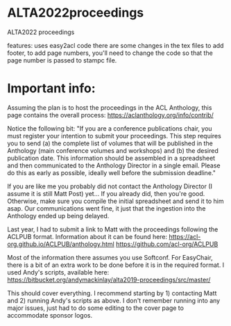 # ALTA2022proceedings
ALTA2022 proceedings



features:
uses easy2acl code
there are some changes in the tex files to add footer, to add page numbers, you'll need to change the code so that the page number is passed to stampc file.


# Important info:
Assuming the plan is to host the proceedings in the ACL Anthology, this page contains the overall process:
https://aclanthology.org/info/contrib/

Notice the following bit:
"If you are a conference publications chair, you must register your intention to submit your proceedings. This step requires you to send (a) the complete list of volumes that will be published in the Anthology (main conference volumes and workshops) and (b) the desired publication date. This information should be assembled in a spreadsheet and then communicated to the Anthology Director in a single email. Please do this as early as possible, ideally well before the submission deadline."

If you are like me you probably did not contact the Anthology Director (I assume it is still Matt Post) yet... If you already did, then you're good. Otherwise, make sure you compile the initial spreadsheet and send it to him asap. Our communications went fine, it just that the ingestion into the Anthology ended up being delayed.

Last year, I had to submit a link to Matt with the proceedings following the ACLPUB format. Information about it can be found here:
https://acl-org.github.io/ACLPUB/anthology.html
https://github.com/acl-org/ACLPUB

Most of the information there assumes you use Softconf. For EasyChair, there is a bit of an extra work to be done before it is in the required format. I used Andy's scripts, available here: https://bitbucket.org/andymackinlay/alta2019-proceedings/src/master/

This should cover everything. I recommend starting by 1) contacting Matt and 2) running Andy's scripts as above. I don't remember running into any major issues, just had to do some editing to the cover page to accommodate sponsor logos.

